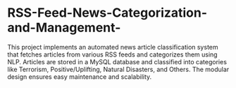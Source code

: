 # RSS-Feed-News-Categorization-and-Management-
This project implements an automated news article classification system that fetches articles from various RSS feeds and categorizes them using NLP. Articles are stored in a MySQL database and classified into categories like Terrorism, Positive/Uplifting, Natural Disasters, and Others. The modular design ensures easy maintenance and scalability.
